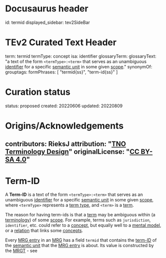 # Docusaurus header
id: termid
displayed_sidebar: tev2SideBar
# TEv2 Curated Text Header
term: termid
termType: concept
isa: identifier
glossaryTerm:
glossaryText: "a text of the form `<termType>:<term>` that serves as an unambiguous [identifier](@) for a specific [semantic unit](@) in some given [scope](@)."
synonymOf:
grouptags:
formPhrases: [ "termid{ss}", "term-id{ss}" ]
# Curation status
status: proposed
created: 20220606
updated: 20220809
# Origins/Acknowledgements
contributors: RieksJ
attribution: "[TNO Terminology Design](https://tno-terminology-design.github.io/tev2-specifications/docs)"
originalLicense: "[CC BY-SA 4.0](http://creativecommons.org/licenses/by-sa/4.0/?ref=chooser-v1)"
---

# Term-ID

A **Term-ID** is a text of the form `<termType>:<term>` that serves as an unambiguous [identifier](@) for a specific [semantic unit](@) in some given [scope](@), where `<termType>` represents a [term type](@), and `<term>` is a [term](@).

The reason for having term-ids is that a [term](@) may be ambiguous within (a [terminology](@)) of some [scope](@). For example, terms such as `jurisdiction`, `identifier`, etc. could refer to a [concept](@), but equally well to a [mental model](@), or a [relation](@) that links some [concepts](@).

Every [MRG entry](@) in an [MRG](@) has a field `termid` that contains the [term-ID](@) of the [semantic unit](@) that the [MRG entry](@) is about. Its value is constructed by the [MRGT](@) - see